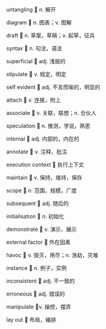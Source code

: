untangling :thought_balloon: n. 解开

diagram :thought_balloon: n. 图表；v. 图解

draft :thought_balloon: n. 草案，草稿；v. 起草，征兵

syntax :thought_balloon: n. 句法，语法

superficial :thought_balloon: adj. 浅层的

stipulate :thought_balloon: v. 规定，明定

self evident :thought_balloon: adj. 不言而喻的，明显的

attach :thought_balloon: v. 连接，附上

associate :thought_balloon: v. 关联，联想；n. 合伙人

speculation :thought_balloon: n. 推测，学说，熟思

internal :thought_balloon: adj. 内部的，内在的

annotate :thought_balloon: v. 注释，批注

execution context :thought_balloon: 执行上下文

maintain :thought_balloon: v. 保持，维持，保存​

scope :thought_balloon: n. 范围，规模，广度

subsequent :thought_balloon: adj. 随后的

initialisation :thought_balloon: n. 初始化

demonstrate :thought_balloon: v. 演示，展示

external factor :thought_balloon: 外在因素

havoc :thought_balloon: v. 毁灭，用尽；n. 浩劫，灾难

instance :thought_balloon: n. 例子，实例

inconsistent :thought_balloon: adj. 不一致的

erroneous :thought_balloon: adj. 错误的

manipulate :thought_balloon: ​v. 操控，摆弄

lay out :thought_balloon: 布局，编排​

